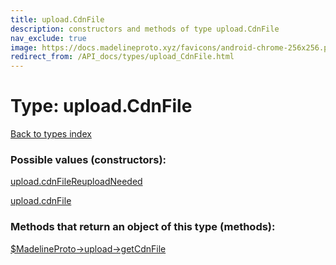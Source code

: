 ```yaml
---
title: upload.CdnFile
description: constructors and methods of type upload.CdnFile
nav_exclude: true
image: https://docs.madelineproto.xyz/favicons/android-chrome-256x256.png
redirect_from: /API_docs/types/upload_CdnFile.html
---
```

# Type: upload.CdnFile
[Back to types index](index.html)



### Possible values (constructors):

[upload.cdnFileReuploadNeeded](/API_docs/constructors/upload.cdnFileReuploadNeeded.html)  

[upload.cdnFile](/API_docs/constructors/upload.cdnFile.html)  



### Methods that return an object of this type (methods):

[$MadelineProto->upload->getCdnFile](/API_docs/methods/upload.getCdnFile.html)  




